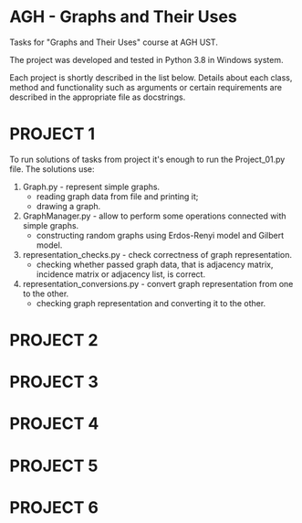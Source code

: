 # AGH - Graphs and Their Uses
Tasks for "Graphs and Their Uses" course at AGH UST.

The project was developed and tested in Python 3.8 in Windows system.

Each project is shortly described in the list below. 
Details about each class, method and functionality such as arguments or certain requirements are described in the appropriate file as docstrings.

# PROJECT 1
To run solutions of tasks from project it's enough to run the Project_01.py file.
The solutions use: 
1. Graph.py - represent simple graphs.
    * reading graph data from file and printing it;
    * drawing a graph.
2. GraphManager.py - allow to perform some operations connected with simple graphs.
    * constructing random graphs using Erdos-Renyi model and Gilbert model.
3. representation_checks.py - check correctness of graph representation.
    * checking whether passed graph data, that is adjacency matrix, incidence matrix or adjacency list, is correct.
4. representation_conversions.py - convert graph representation from one to the other.
    * checking graph representation and converting it to the other.

# PROJECT 2


# PROJECT 3


# PROJECT 4


# PROJECT 5


# PROJECT 6

